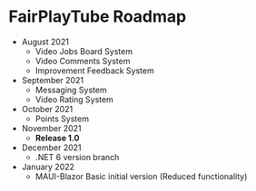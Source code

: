 # FairPlayTube Roadmap

* August 2021
  *  Video Jobs Board System
  *  Video Comments System
  *  Improvement Feedback System
* September 2021
  * Messaging System
  * Video Rating System
* October 2021
  * Points System
* November 2021
  * **Release 1.0**
* December 2021
  * .NET 6 version branch
* January 2022
   * MAUI-Blazor Basic initial version (Reduced functionality)
